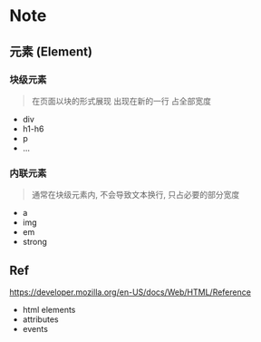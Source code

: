 # Note
## 元素 (Element)
### 块级元素
> 在页面以块的形式展现
> 出现在新的一行
> 占全部宽度
- div
- h1-h6
- p
- ...
### 内联元素
> 通常在块级元素内, 不会导致文本换行, 只占必要的部分宽度
- a
- img
- em
- strong

## Ref
https://developer.mozilla.org/en-US/docs/Web/HTML/Reference
- html elements
- attributes
- events
